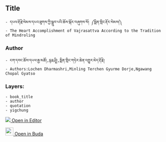 ## Title
	- དཔལ་རྡོ་རྗེ་སེམས་དཔའ་ཐུགས་ཀྱི་སྒྲུབ་པའི་ཆོས་སྐོར་བཞུགས་སོ། ༼སྨིན་གླིང་རྡོར་སེམས།༽
	- The Heart Accomplishment of Vajrasattva According to the Tradition of Mindroling

### Author
	- ངག་དབང་ཆོས་དཔལ་རྒྱ་མཚོ།,དྷརྨ་ཤྲཱི།,སྨིན་གླིང་གཏེར་ཆེན་འགྱུར་མེད་རྡོ་རྗེ།
	- Authors:Lochen Dharmashri,Minling Terchen Gyurme Dorje,Ngawang Chopal Gyatso

### Layers:
	- book_title
	- author
	- quotation
	- yigchung


[<img src="https://img.icons8.com/color/25/000000/edit-property.png"> Open in Editor](http://editor.openpecha.org/P000050)

[<img width="25" src="https://library.bdrc.io/icons/BUDA-small.svg"> Open in Buda](https://library.bdrc.io/show/bdr:IE0OPP000050)
